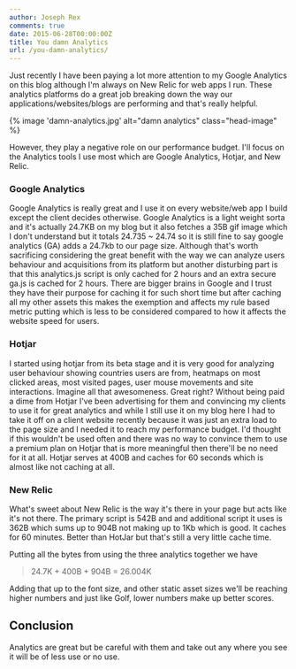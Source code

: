 ```yaml
---
author: Joseph Rex
comments: true
date: 2015-06-28T00:00:00Z
title: You damn Analytics
url: /you-damn-analytics/
---
```


Just recently I have been paying a lot more attention to my Google Analytics on this blog although I'm always on New Relic for web apps I run. These analytics platforms do a great job breaking down the way our applications/websites/blogs are performing and that's really helpful.
<!--more-->
{% image 'damn-analytics.jpg' alt="damn analytics" class="head-image" %}

However, they play a negative role on our performance budget. I'll focus on the Analytics tools I use most which are Google Analytics, Hotjar, and New Relic.

### Google Analytics

Google Analytics is really great and I use it on every website/web app I build except the client decides otherwise. Google Analytics is a light weight sorta and it's actually 24.7KB on my blog but it also fetches a 35B gif image which I don't understand but it totals 24.735 ~ 24.74 so it is still fine to say google analytics (GA) adds a 24.7kb to our page size. Although that's worth sacrificing considering the great benefit with the way we can analyze users behaviour and acquisitions from its platform but another disturbing part is that this analytics.js script is only cached for 2 hours and an extra secure ga.js is cached for 2 hours. There are bigger brains in Google and I trust they have their purpose for caching it for such short time but after caching all my other assets this makes the exemption and affects my rule based metric putting which is less to be considered compared to how it affects the website speed for users.

### Hotjar

I started using hotjar from its beta stage and it is very good for analyzing user behaviour showing countries users are from, heatmaps on most clicked areas, most visited pages, user mouse movements and site interactions. Imagine all that awesomeness. Great right? Without being paid a dime from Hotjar I've been advertising for them and convincing my clients to use it for great analytics and while I still use it on my blog here I had to take it off on a client website recently because it was just an extra load to the page size and I needed it to reach my performance budget. I'd thought if this wouldn't be used often and there was no way to convince them to use a premium plan on Hotjar that is more meaningful then there'll be no need for it at all. Hotjar serves at 400B and caches for 60 seconds which is almost like not caching at all.

### New Relic

What's sweet about New Relic is the way it's there in your page but acts like it's not there. The primary script is 542B and and additional script it uses is 362B which sums up to 904B not making up to 1Kb which is good. It caches for 60 minutes. Better than HotJar but that's still a very little cache time.

Putting all the bytes from using the three analytics together we have 

> 24.7K + 400B + 904B = 26.004K

Adding that up to the font size, and other static asset sizes we'll be reaching higher numbers and just like Golf, lower numbers make up better scores.

## Conclusion
Analytics are great but be careful with them and take out any where you see it will be of less use or no use.
